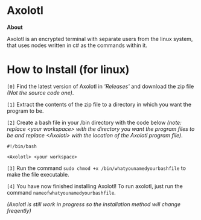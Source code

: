 # Axolotl

**About**

Axolotl is an encrypted terminal with separate users from the linux system, that uses nodes written in c# as the commands within it.


# How to Install (for linux)

`[0]` Find the latest version of Axolotl in *'Releases'* and download the zip file *(Not the source code one)*.

`[1]` Extract the contents of the zip file to a directory in which you want the program to be.

`[2]` Create a bash file in your /bin directory with the code below *(note: replace \<your workspace\> with the directory you want the program files to be and replace \<Axolotl\> with the location of the Axolotl program file)*.

```
#!/bin/bash

<Axolotl> <your workspace>
```

`[3]` Run the command `sudo chmod +x /bin/whatyounamedyourbashfile` to make the file executable.

`[4]` You have now finished installing Axolotl! To run axolotl, just run the command `nameofwhatyounamedyourbashfile`.

*(Axolotl is still work in progress so the installation method will change freqently)*
